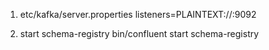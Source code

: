 1. etc/kafka/server.properties
listeners=PLAINTEXT://:9092

2. start schema-registry
bin/confluent start schema-registry